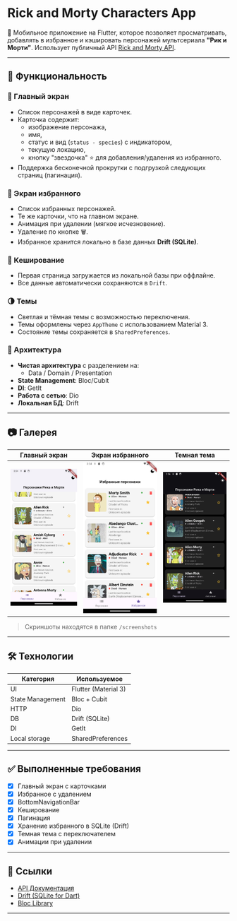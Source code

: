 # Rick and Morty Characters App

📱 Мобильное приложение на Flutter, которое позволяет просматривать, добавлять в избранное и кэшировать персонажей мультсериала **"Рик и Морти"**. Использует публичный API [Rick and Morty API](https://rickandmortyapi.com/documentation/).

---

## 🔧 Функциональность

### 🧬 Главный экран
- Список персонажей в виде карточек.
- Карточка содержит:
  - изображение персонажа,
  - имя,
  - статус и вид (`status - species`) с индикатором,
  - текущую локацию,
  - кнопку "звездочка" ⭐ для добавления/удаления из избранного.
- Поддержка бесконечной прокрутки с подгрузкой следующих страниц (пагинация).

### 🌟 Экран избранного
- Список избранных персонажей.
- Те же карточки, что на главном экране.
- Анимация при удалении (мягкое исчезновение).
- Удаление по кнопке 🗑️.
- Избранное хранится локально в базе данных **Drift (SQLite)**.

### 🔁 Кеширование
- Первая страница загружается из локальной базы при оффлайне.
- Все данные автоматически сохраняются в `Drift`.

### 🌗 Темы
- Светлая и тёмная темы с возможностью переключения.
- Темы оформлены через `AppTheme` с использованием Material 3.
- Состояние темы сохраняется в `SharedPreferences`.

### 🧠 Архитектура
- **Чистая архитектура** с разделением на:
  - Data / Domain / Presentation
- **State Management**: Bloc/Cubit
- **DI**: GetIt
- **Работа с сетью**: Dio
- **Локальная БД**: Drift

---

## 📷 Галерея

| Главный экран | Экран избранного | Темная тема |
|---------------|------------------|-------------|
| ![main](screenshots/main_light.png) | ![favorites](screenshots/favorites_light.png) | ![dark](screenshots/main_dark.png) |

> Скриншоты находятся в папке `/screenshots`

---

## 🛠 Технологии

| Категория | Используемое |
|----------|---------------|
| UI       | Flutter (Material 3) |
| State Management | Bloc + Cubit |
| HTTP     | Dio |
| DB       | Drift (SQLite) |
| DI       | GetIt |
| Local storage | SharedPreferences |

---

## ✅ Выполненные требования

- [x] Главный экран с карточками
- [x] Избранное с удалением
- [x] BottomNavigationBar
- [x] Кеширование
- [x] Пагинация
- [x] Хранение избранного в SQLite (Drift)
- [x] Темная тема с переключателем
- [x] Анимации при удалении

---

## 🔗 Ссылки

- [API Документация](https://rickandmortyapi.com/documentation)
- [Drift (SQLite for Dart)](https://drift.simonbinder.eu/)
- [Bloc Library](https://bloclibrary.dev/)

---

